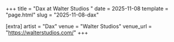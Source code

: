 +++
title = "Dax at Walter Studios "
date = 2025-11-08
template = "page.html"
slug = "2025-11-08-dax"

[extra]
artist = "Dax"
venue = "Walter Studios"
venue_url = "https://walterstudios.com/"
+++
